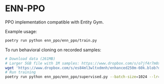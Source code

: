 # ENN-PPO

PPO implementation compatible with Entity Gym.

Example usage:

```bash
poetry run python enn_ppo/enn_ppo/train.py
```

To run behavioral cloning on recorded samples:

```bash
# Download data (261MB)
# Larger 5GB file with 1M samples: https://www.dropbox.com/s/o7jf4r7m0xtm80p/enhanced250m-1m-v2.blob?dl=1
wget 'https://www.dropbox.com/s/es84ml3wltxdmnh/enhanced250m-60k.blob?dl=1' -O enhanced250m-60k.blob
# Run training
poetry run python enn_ppo/enn_ppo/supervised.py --batch-size=1024 --lr=0.001 --filepath=enhanced250m-1m-60m.blob --track
```